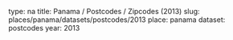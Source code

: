 type: na
title: Panama / Postcodes / Zipcodes (2013)
slug: places/panama/datasets/postcodes/2013
place: panama
dataset: postcodes
year: 2013
